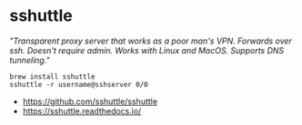 # sshuttle

_"Transparent proxy server that works as a poor man's VPN. Forwards over ssh.
Doesn't require admin. Works with Linux and MacOS. Supports DNS tunneling."_

```
brew install sshuttle
sshuttle -r username@sshserver 0/0
```

* https://github.com/sshuttle/sshuttle
* https://sshuttle.readthedocs.io/
